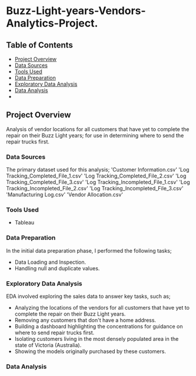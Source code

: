 # Buzz-Light-years-Vendors-Analytics-Project.

## Table of Contents
 - [Project Overview](#project-overview)
 - [Data Sources](#data-sources)
 - [Tools Used](#tools-used)
 - [Data Preparation](#data-preparation)
 - [Exploratory Data Analysis](#exploratory-data-analysis)
 - [Data Analysis](#data-analysis)  
 - 

## Project Overview
Analysis of vendor locations for all customers that have yet to complete the repair on their Buzz Light years; for use in determining where to send the repair trucks first.

### Data Sources
The primary dataset used for this analysis;
  'Customer Information.csv'
  'Log Tracking_Completed_File_1.csv'
  'Log Tracking_Completed_File_2.csv'
  'Log Tracking_Completed_File_3.csv'
  'Log Tracking_Incompleted_File_1.csv'
  'Log Tracking_Incompleted_File_2.csv'
  'Log Tracking_Incompleted_File_3.csv'
  'Manufacturing Log.csv'
  'Vendor Allocation.csv'

  ### Tools Used
  - Tableau
    
 ### Data Preparation
 In the initial data preparation phase, I performed the following tasks;
 - Data Loading and Inspection.
 - Handling null and duplicate values.
 
 ### Exploratory Data Analysis 
 EDA involved exploring the sales data to answer key tasks, such as;
  - Analyzing the locations of the vendors for all customers that have yet to complete the repair on their Buzz Light years.
  - Removing any customers that don't have a home address.
  - Building a dashboard highlighting the concentrations for guidance on where to send repair trucks first.
  - Isolating customers living in the most densely populated area in the state of Victoria (Australia).
  - Showing the models originally purchased by these customers.

### Data Analysis


  





